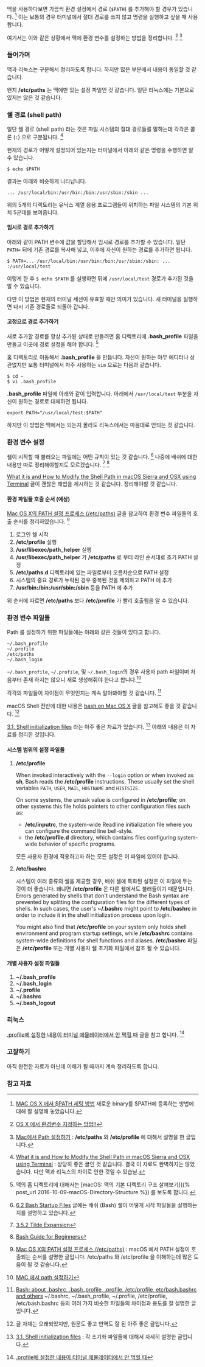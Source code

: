 맥을 사용하다보면 가끔씩 환경 설정에서 경로 (`$PATH`) 를 추가해야 할 경우가 있습니다. [^SeonHo] 이는 보통의 경우 터미널에서 절대 경로를 쓰지 않고 명령을 실행하고 싶을 때 사용합니다.

여기서는 이와 같은 상황에서 맥에 환경 변수를 설정하는 방법을 정리합니다. [^sjpison]  [^elfinlas]

### 들어가며

맥과 리눅스는 구분해서 정리하도록 합니다. 하지만 많은 부분에서 내용이 동일할 것 같습니다.

왠지 **/etc/paths** 는 맥에만 있는 설정 파일인 것 같습니다. 일단 리눅스에는 기본으로 있지는 않은 것 같습니다.

### 쉘 경로 (shell path)

일단 쉘 경로 (shell path) 라는 것은 파일 시스템의 절대 경로들를 말하는데 각각은 콜론 (`:`) 으로 구분됩니다. [^coolest-path]

현재의 경로가 어떻게 설정되어 있는지는 터미널에서 아래와 같은 명령을 수행하면 알 수 있습니다.

```
$ echo $PATH
```

결과는 아래와 비슷하게 나타납니다.

```
... /usr/local/bin:/usr/bin:/bin:/usr/sbin:/sbin ...
```

위의 5개의 디렉토리는 유닉스 계열 응용 프로그램들이 위치하는 파일 시스템의 기본 위치 5군데를 보여줍니다.

#### 임시로 경로 추가하기

아래와 같이 PATH 변수에 값을 할당해서 임시로 경로를 추가할 수 있습니다. 일단 `PATH=` 뒤에 기존 경로를 복사해 넣고, 이후에 자신이 원하는 경로를 추가하면 됩니다.

```
$ PATH=... /usr/local/bin:/usr/bin:/bin:/usr/sbin:/sbin: ... :/usr/local/test
```

이렇게 한 후 `$ echo $PATH` 를 실행하면 뒤에 `/usr/local/test` 경로가 추가된 것을 알 수 있습니다.

다만 이 방법은 현재의 터미널 세션이 유효할 때만 의미가 있습니다. 새 터미널을 실행하면 다시 기존 경로들로 되돌아 갑니다.

#### 고정으로 경로 추가하기

새로 추가할 경로를 항상 추가된 상태로 만들려면 홈 디렉토리에 **.bash_profile** 파일을 만들고  이곳에 경로 설정을 해야 합니다. [^xho95-directory]

홈 디렉토리로 이동해서 **.bash_profile** 을 만듭니다. 자신이 원하는 아무 에디터나 상관없지만 보통 터미널에서 자주 사용하는 `vim` 으로는 다음과 같습니다.

```
$ cd ~
$ vi .bash_profile
```

**.bash_profile** 파일에 아래와 같이 입력합니다. 아래에서 `/usr/local/test` 부분을 자신이 원하는 경로로 대체하면 됩니다.

```
export PATH="/usr/local/test:$PATH"
```

하지만 이 방법은 맥에서는 되는지 몰라도 리눅스에서는 마음대로 안되는 것 같습니다.


### 환경 변수 설정

쉘이 시작할 때 불러오는 파일에는 어떤 규칙이 있는 것 같습니다. [^gnu-bash-startup] 나중에 배쉬에 대한 내용만 따로 정리해야할지도 모르겠습니다. [^gnu-bash-tilde] [^tldp-bash-guide]

[What it is and How to Modify the Shell Path in macOS Sierra and OSX using Terminal](https://coolestguidesontheplanet.com/add-shell-path-osx/) 글이 괜찮은 해법을 제시하는 것 같습니다. 정리해야할 것 같습니다.  

#### 환경 파일들 호출 순서 (예상)

[Mac OS X의 PATH 설정 프로세스 (/etc/paths)](http://ohgyun.com/390) 글을 참고하여 환경 변수 파일들의 호출 순서를 정리하였습니다. [^ohgyun-390]

1. 로그인 쉘 시작
2. **/etc/profile** 실행
3. **/usr/libexec/path_helper** 실행
4. **/usr/libexec/path_helper** 가 **/etc/paths** 로 부터 라인 순서대로 초기 PATH 설정
5. **/etc/paths.d** 디렉토리에 있는 파일로부터 오름차순으로 PATH 설정
6. 시스템의 중요 경로가 누락된 경우 중복된 것을 제외하고 PATH 에 추가
7. **/usr/bin:/bin:/usr/sbin:/sbin** 등을 PATH 에 추가

위 순서에 따르면 **/etc/paths** 보다  **/etc/profile** 가 빨리 호출됨을 알 수 있습니다.

### 환경 변수 파일들

Path 를 설정하기 위한 파일들에는 아래와 같은 것들이 있다고 합니다.

```
~/.bash_profile
~/.profile
/etc/paths
~/.bash_login
```

`~/.bash_profile`, `~/.profile`, 및 `~/.bash_login`의 경우 사용자 path 파일이며 처음부터 존재 하지는 않으니 새로 생성해줘야 한다고 합니다.[^TutorialBook]  

각각의 파일들이 차이점이 무엇인지는 계속 알아봐야할 것 같습니다. [^StefaanLippens]

macOS Shell 전반에 대한 내용은 [bash on Mac OS X](http://appletree.or.kr/forum/viewtopic.php?id=13) 글을 참고해도 좋을 것 같습니다. [^appletree-13]

[3.1. Shell initialization files](http://www.tldp.org/LDP/Bash-Beginners-Guide/html/Bash-Beginners-Guide.html#sect_03_01) 라는 아주 좋은 자료가 있습니다. [^tldp-sect-03-01] 아래의 내용은 이 자료를 정리한 것입니다.

#### 시스템 범위의 설정 파일들

1. **/etc/profile**

	When invoked interactively with the `--login` option or when invoked as **sh**, Bash reads the **/etc/profile** instructions. These usually set the shell variables `PATH`, `USER`, `MAIL`, `HOSTNAME` and `HISTSIZE`.

	On some systems, the umask value is configured in **/etc/profile**; on other systems this file holds pointers to other configuration files such as:

	* **/etc/inputrc**, the system-wide Readline initialization file where you can configure the command line bell-style.
	* the **/etc/profile.d** directory, which contains files configuring system-wide behavior of specific programs.

	모든 사용자 환경에 적용하고자 하는 모든 설정은 이 파일에 있어야 합니다.

2. **/etc/bashrc**

	시스템이 여러 종류의 쉘을 제공할 경우, 배쉬 셀에 특화된 설정은 이 파일에 두는 것이 더 좋습니다. 왜냐면 **/etc/profile** 은 다른 쉘에서도 불러들이기 때문입니다. Errors generated by shells that don't understand the Bash syntax are prevented by splitting the configuration files for the different types of shells. In such cases, the user's **~/.bashrc** might point to **/etc/bashrc** in order to include it in the shell initialization process upon login.

	You might also find that **/etc/profile** on your system only holds shell environment and program startup settings, while **/etc/bashrc** contains system-wide definitions for shell functions and aliases. **/etc/bashrc** 파일은 **/etc/profile** 또는 개별 사용자 쉘 초기화 파일에서 참조 될 수 있습니다.

#### 개별 사용자 설정 파일들

1. **~/.bash_profile**
2. **~/.bash_login**
3. **~/.profile**
4. **~/.bashrc**
5. **~/.bash_logout**

### 리눅스

[.profile에 설정한 내용이 터미널 에뮬레이터에서 안 먹힐 때](http://bakyeono.net/post/2015-09-05-source-profile-in-x-window-terminal.html) 글을 참고 합니다. [^bakyeono-terminal]

### 고찰하기

아직 완전한 자료가 아닌데 이해가 될 때까지 계속 정리하도록 합니다.

### 참고 자료

[^sjpison]: [OS X 에서 환경변수 지정하는 방법!!](http://sjpison.tistory.com/258)

[^elfinlas]: [Mac에서 Path 설정하기](http://elfinlas.tistory.com/266) : **/etc/paths** 와 **/etc/profile** 에 대해서 설명을 한 글입니다.

[^TutorialBook]: [MAC 에서 path 설정하기](http://www.tutorialbook.co.kr/entry/MAC-에서-path-설정하기)

[^StefaanLippens]: [Bash: about .bashrc, .bash_profile, .profile, /etc/profile, etc/bash.bashrc and others](http://stefaanlippens.net/bashrc_and_others) ~/.bashrc, ~/.bash_profile, ~/.profile, /etc/profile, /etc/bash.bashrc 등의 여러 가지 비슷한 파일들의 차이점과 용도를 잘 설명한 글입니다.

[^appletree-13]: 글 자체는 오래되었지만, 원문도 좋고 번역도 잘 된 아주 좋은 글입니다.

[^SeonHo]: [MAC OS X 에서 $PATH 세팅 방법](http://seonhokim.net/2013/10/30/mac-os-x-에서-path-세팅-방법/) 새로운 binary를 $PATH에 등록하는 방법에 대해 잘 설명해 놓았습니다.

[^bakyeono-terminal]: [.profile에 설정한 내용이 터미널 에뮬레이터에서 안 먹힐 때](http://bakyeono.net/post/2015-09-05-source-profile-in-x-window-terminal.html)

[^gnu-bash-startup]: [6.2 Bash Startup Files](https://www.gnu.org/software/bash/manual/html_node/Bash-Startup-Files.html) 글에는 배쉬 (Bash) 쉘이 어떻게 시작 파일들을 실행하는지를 설명하고 있습니다.

[^gnu-bash-tilde]: [3.5.2 Tilde Expansion](https://www.gnu.org/software/bash/manual/html_node/Tilde-Expansion.html#Tilde-Expansion)

[^tldp-bash-guide]: [Bash Guide for Beginners](http://www.tldp.org/LDP/Bash-Beginners-Guide/html/Bash-Beginners-Guide.html)

[^tldp-sect-03-01]: [3.1. Shell initialization files](http://www.tldp.org/LDP/Bash-Beginners-Guide/html/Bash-Beginners-Guide.html#sect_03_01) : 각 초기화 파일들에 대해서 자세히 설명한 글입니다.

[^ohgyun-390]: [Mac OS X의 PATH 설정 프로세스 (/etc/paths)](http://ohgyun.com/390) : macOS 에서 PATH 설정이 호출되는 순서를 설명한 글입니다. /etc/paths 와 /etc/profile 을 이해하는데 많은 도움이 될 것 같습니다.

[^coolest-path]: [What it is and How to Modify the Shell Path in macOS Sierra and OSX using Terminal](https://coolestguidesontheplanet.com/add-shell-path-osx/) : 상당히 좋은 글인 것 같습니다. 결국 이 자료도 완벽하지는 않았습니다. 다만 맥과 리눅스의 차이로 인한 것일 수 있습닏.


[^xho95-directory]: 맥의 홈 디렉토리에 대해서는 [macOS: 맥의 기본 디렉토리 구조 살펴보기]({% post_url 2016-10-09-macOS-Directory-Structure %}) 를 보도록 합니다.
